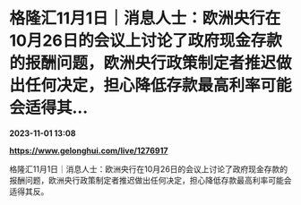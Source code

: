 # 格隆汇11月1日｜消息人士：欧洲央行在10月26日的会议上讨论了政府现金存款的报酬问题，欧洲央行政策制定者推迟做出任何决定，担心降低存款最高利率可能会适得其...

**2023-11-01 13:08**

**https://www.gelonghui.com/live/1276917**

格隆汇11月1日｜消息人士：欧洲央行在10月26日的会议上讨论了政府现金存款的报酬问题，欧洲央行政策制定者推迟做出任何决定，担心降低存款最高利率可能会适得其反。